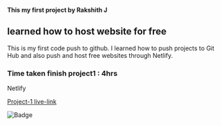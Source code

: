 **This my first project by Rakshith J**

## learned how to host website for free

This is my first code push to github. I learned how to push projects to Git Hub and also push and host free websites through Netlify.

### Time taken finish project1 : 4hrs

Netlify

[Project-1 live-link](https://singular-puffpuff-49f63c.netlify.app/)

![Badge](https://img.shields.io/badge/Project1-live-brightgreen)
